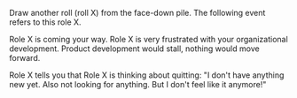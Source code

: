 Draw another roll (roll X) from the face-down pile. The following event refers to this role X.

Role X is coming your way. Role X is very frustrated with your organizational development. Product development would stall, nothing would move forward.

Role X tells you that Role X is thinking about quitting: &quot;I don't have anything new yet. Also not looking for anything. But I don't feel like it anymore!&quot;

